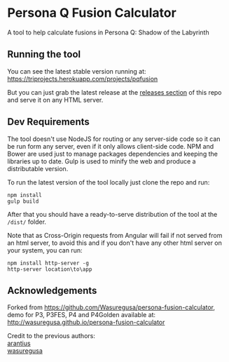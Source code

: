 # Persona Q Fusion Calculator
A tool to help calculate fusions in Persona Q: Shadow of the Labyrinth

## Running the tool
You can see the latest stable version running at:
https://triprojects.herokuapp.com/projects/pqfusion

But you can just grab the latest release at the
[releases section](https://github.com/trigork/persona-fusion-calculator/releases/latest)
of this repo and serve it on any HTML server.

## Dev Requirements
The tool doesn't use NodeJS for routing or any server-side code so it can be
run form any server, even if it only allows client-side code. NPM and Bower
are used just to manage packages dependencies and keeping the libraries up to
date. Gulp is used to minify the web and produce a distributable version.

To run the latest version of the tool locally just clone the repo and run:
```
npm install
gulp build
```

After that you should have a ready-to-serve distribution of the tool at the
`/dist/` folder.

Note that as Cross-Origin requests from Angular will fail if not served from
an html server, to avoid this and if you don't have any other html server
on your system, you can run:
```
npm install http-server -g
http-server location\to\app
```

## Acknowledgements

Forked from https://github.com/Wasuregusa/persona-fusion-calculator, demo for P3,
P3FES, P4 and P4Golden available at: http://wasuregusa.github.io/persona-fusion-calculator

Credit to the previous authors:  
[arantius](https://github.com/arantius/persona-fusion-calculator)  
[wasuregusa](https://github.com/Wasuregusa/persona-fusion-calculator)  
